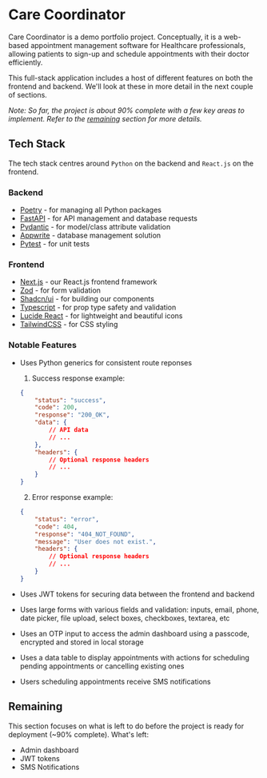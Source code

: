 # Care Coordinator

Care Coordinator is a demo portfolio project. Conceptually, it is a web-based appointment management software for Healthcare professionals, allowing patients to sign-up and schedule appointments with their doctor efficiently.

This full-stack application includes a host of different features on both the frontend and backend. We'll look at these in more detail in the next couple of sections.

_Note: So far, the project is about 90% complete with a few key areas to implement. Refer to the [remaining](#remaining) section for more details._

## Tech Stack

The tech stack centres around `Python` on the backend and `React.js` on the frontend.

### Backend

- [Poetry](https://python-poetry.org/) - for managing all Python packages
- [FastAPI](https://fastapi.tiangolo.com/) - for API management and database requests
- [Pydantic](https://docs.pydantic.dev/latest/) - for model/class attribute validation
- [Appwrite](https://appwrite.io/) - database management solution
- [Pytest](https://docs.pytest.org/en/8.2.x/) - for unit tests

### Frontend

- [Next.js](https://nextjs.org/) - our React.js frontend framework
- [Zod](https://zod.dev/) - for form validation
- [Shadcn/ui](https://ui.shadcn.com/) - for building our components
- [Typescript](https://www.typescriptlang.org/) - for prop type safety and validation
- [Lucide React](https://lucide.dev/) - for lightweight and beautiful icons
- [TailwindCSS](https://tailwindcss.com/) - for CSS styling
  
### Notable Features

- Uses Python generics for consistent route reponses

    1. Success response example:
    ```json
    {
        "status": "success",
        "code": 200,
        "response": "200_OK",
        "data": {
            // API data
            // ...
        },
        "headers": {
            // Optional response headers
            // ...
        }
    }
    ```

    2. Error response example:
    ```json
    {
        "status": "error",
        "code": 404,
        "response": "404_NOT_FOUND",
        "message": "User does not exist.",
        "headers": {
            // Optional response headers
            // ... 
        }
    }
    ```

- Uses JWT tokens for securing data between the frontend and backend
- Uses large forms with various fields and validation: inputs, email, phone, date picker, file upload, select boxes, checkboxes, textarea, etc
- Uses an OTP input to access the admin dashboard using a passcode, encrypted and stored in local storage
- Uses a data table to display appointments with actions for scheduling pending appointments or cancelling existing ones
- Users scheduling appointments receive SMS notifications

## Remaining

This section focuses on what is left to do before the project is ready for deployment (~90% complete). What's left:

- Admin dashboard
- JWT tokens
- SMS Notifications
